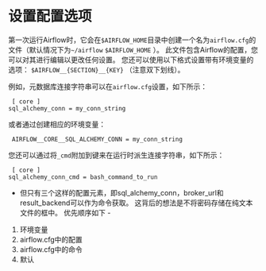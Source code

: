 # 设置配置选项

第一次运行Airflow时，它会在`$AIRFLOW_HOME`目录中创建一个名为`airflow.cfg`的文件（默认情况下为`~/airflow` `$AIRFLOW_HOME` ）。 此文件包含Airflow的配置，您可以对其进行编辑以更改任何设置。 您还可以使用以下格式设置带有环境变量的选项： `$AIRFLOW__{SECTION}__{KEY}` （注意双下划线）。

例如，元数据库连接字符串可以在`airflow.cfg`设置，如下所示：

```
 [ core ]
sql_alchemy_conn = my_conn_string

```

或者通过创建相应的环境变量：

```
 AIRFLOW__CORE__SQL_ALCHEMY_CONN = my_conn_string

```

您还可以通过将`_cmd`附加到键来在运行时派生连接字符串，如下所示：

```
 [ core ]
sql_alchemy_conn_cmd = bash_command_to_run

```

- 但只有三个这样的配置元素，即sql_alchemy_conn，broker_url和result_backend可以作为命令获取。 这背后的想法是不将密码存储在纯文本文件的框中。 优先顺序如下 -

1.  环境变量
2.  airflow.cfg中的配置
3.  airflow.cfg中的命令
4.  默认